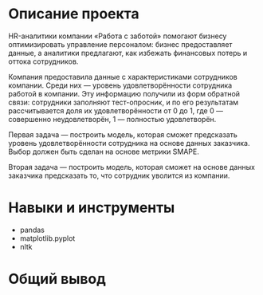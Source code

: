 # Описание проекта
HR-аналитики компании «Работа с заботой» помогают бизнесу оптимизировать управление персоналом: 
бизнес предоставляет данные, а аналитики предлагают, как избежать финансовых потерь и оттока сотрудников.

Компания предоставила данные с характеристиками сотрудников компании. 
Среди них — уровень удовлетворённости сотрудника работой в компании. 
Эту информацию получили из форм обратной связи: сотрудники заполняют тест-опросник, 
и по его результатам рассчитывается доля их удовлетворённости от 0 до 1, 
где 0 — совершенно неудовлетворён, 1 — полностью удовлетворён.

Первая задача — построить модель, которая сможет предсказать уровень удовлетворённости 
сотрудника на основе данных заказчика. Выбор должен быть сделан на основе метрики SMAPE.

Вторая задача — построить модель, которая сможет на основе данных заказчика 
предсказать то, что сотрудник уволится из компании.
# Навыки и инструменты

- pandas
- matplotlib.pyplot
- nltk

# Общий вывод
